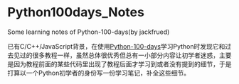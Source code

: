 # Python100days_Notes
Some learning notes of Python-100-days(by jackfrued)

已有C/C++/JavaScript背景，在使用[Python-100-days](https://github.com/jackfrued/Python-100-Days)学习Python时发现它和过去见过的很多教程一样，虽然总体很优秀但总有一小部分内容让初学者迷惑，主要是因为教程前面的某些代码里出现了教程后面才学习到或者没有提到的细节，于是打算以一个Python初学者的身份写一份学习笔记，补全这些细节。
